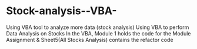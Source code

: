 # Stock-analysis--VBA-
Using VBA tool to analyze more data (stock analysis)
Using VBA to perform Data Analysis on Stocks In the VBA, Module 1 holds the code for the Module Assignment & Sheet5(All Stocks Analysis) contains the refactor code
